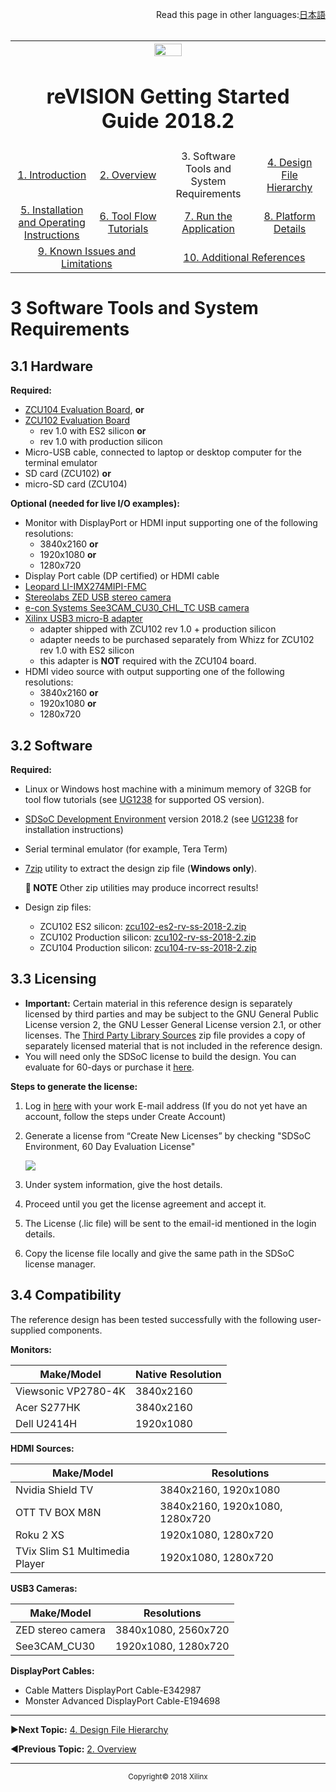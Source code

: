 <p align="right">
            Read this page in other languages:<a href="../Japanese-master/software-tools-system-requirements.md">日本語</a>    <table style="width:100%"><table style="width:100%">
  <tr>

<th width="100%" colspan="6"><img src="https://www.xilinx.com/content/dam/xilinx/imgs/press/media-kits/corporate/xilinx-logo.png" width="30%"/><h1>reVISION Getting Started Guide 2018.2</h1>
</th>

  </tr>
  <tr>
    <td width="17%" align="center"><a href="README.md">1. Introduction</a></td>
    <td width="16%" align="center"><a href="overview.md">2. Overview</a></td>
    <td width="17%" align="center">3. Software Tools and System Requirements</td>
    <td width="17%" align="center"><a href="design-file-hierarchy.md">4. Design File Hierarchy</a></td>
</tr>
<tr>
    <td width="17%" align="center"><a href="operating-instructions.md">5. Installation and Operating Instructions</a></td>
    <td width="16%" align="center"><a href="tool-flow-tutorials.md">6. Tool Flow Tutorials</a></td>
    <td width="17%" align="center"><a href="run-application.md">7. Run the Application</a></td>
    <td width="17%" align="center"><a href="platform-details.md">8. Platform Details</a></td>    
  </tr>
<tr>
    <td width="17%" align="center" colspan="2"><a href="known-issues-limitations.md">9. Known Issues and Limitations</a></td>
    <td width="16%" align="center" colspan="2"><a href="additional-references.md">10. Additional References</a></td>
</tr>
</table>

# 3 Software Tools and System Requirements

## 3.1 Hardware

**Required:**
* [ZCU104 Evaluation Board](https://www.xilinx.com/products/boards-and-kits/zcu104.html), **or**
* [ZCU102 Evaluation Board](https://www.xilinx.com/products/boards-and-kits/ek-u1-zcu102-g.html)
   * rev 1.0 with ES2 silicon **or**
   * rev 1.0 with production silicon
* Micro-USB cable, connected to laptop or desktop computer for the terminal emulator
* SD card (ZCU102) **or**
* micro-SD card (ZCU104)

**Optional (needed for live I/O examples):**
* Monitor with DisplayPort or HDMI input supporting one of the following resolutions:
  * 3840x2160 **or**
  * 1920x1080 **or**
  * 1280x720
* Display Port cable (DP certified) or HDMI cable
* [Leopard LI-IMX274MIPI-FMC](https://leopardimaging.com/product/li-imx274mipi-fmc/)
* [Stereolabs ZED USB stereo camera](https://zedstore.stereolabs.com/products/zed)
* [e-con Systems See3CAM_CU30_CHL_TC USB camera](https://www.e-consystems.com/ar0330-lowlight-usb-cameraboard.asp)
* [Xilinx USB3 micro-B adapter](http://www.whizzsystems.com/usb3-micro-b-plug-adapter)
  * adapter shipped with ZCU102 rev 1.0 + production silicon
  * adapter needs to be purchased separately from Whizz for ZCU102 rev 1.0 with ES2 silicon
  * this adapter is **NOT** required with the ZCU104 board.
* HDMI video source with output supporting one of the following resolutions:
  * 3840x2160 **or**
  * 1920x1080 **or**
  * 1280x720

## 3.2 Software

**Required:**
* Linux or Windows host machine with a minimum memory of 32GB for tool flow tutorials (see [UG1238](https://www.xilinx.com/support/documentation/sw_manuals/xilinx2018_2/ug1238-sdx-rnil.pdf) for supported OS version).
* [SDSoC Development Environment](https://www.xilinx.com/products/design-tools/software-zone/sdsoc.html) version 2018.2 (see [UG1238](https://www.xilinx.com/support/documentation/sw_manuals/xilinx2018_2/ug1238-sdx-rnil.pdf) for installation instructions)
* Serial terminal emulator (for example, Tera Term)
* [7zip](http://www.7-zip.org/) utility to extract the design zip file (**Windows only**).

  **:pushpin: NOTE** Other zip utilities may produce incorrect results!
* Design zip files:
  * ZCU102 ES2 silicon: [zcu102-es2-rv-ss-2018-2.zip](https://www.xilinx.com/member/forms/download/design-license-xef.html?akdm=1&filename=zcu102-es2-rv-ss-2018-2.zip)
  * ZCU102 Production silicon: [zcu102-rv-ss-2018-2.zip](https://www.xilinx.com/member/forms/download/design-license-xef.html?akdm=1&filename=zcu102-rv-ss-2018-2.zip)
  * ZCU104 Production silicon: [zcu104-rv-ss-2018-2.zip](https://www.xilinx.com/member/forms/download/design-license-xef.html?akdm=1&filename=zcu104-rv-ss-2018-2.zip)

## 3.3 Licensing

* **Important:** Certain material in this reference design is separately licensed by third parties and may be subject to the GNU General Public License version 2, the GNU Lesser General License version 2.1, or other licenses. The [Third Party Library Sources](https://www.xilinx.com/member/forms/download/xef.html?akdm=1&filename=zcu10x-rv-ss-2018-2-tpl-sources.zip) zip file provides a copy of separately licensed material that is not included in the reference design.
* You will need only the SDSoC license to build the design. You can evaluate for 60-days or purchase it [here](https://www.xilinx.com/products/design-tools/software-zone/sdsoc.html#buy).

**Steps to generate the license:**
1. Log in [here](http://www.xilinx.com/getproduct) with your work E-mail address (If you do not yet have an account, follow the steps under Create Account)
1. Generate a license from “Create New Licenses” by checking "SDSoC Environment, 60 Day Evaluation License"

   ![](./images/license.png)

1. Under system information, give the host details.
1. Proceed until you get the license agreement and accept it.
1. The License (.lic file) will be sent to the email-id mentioned in the login details.
1. Copy the license file locally and give the same path in the SDSoC license manager.

## 3.4 Compatibility

The reference design has been tested successfully with the following user-supplied components.

**Monitors:**

| **Make/Model** | **Native Resolution** |
|----|----|
| Viewsonic VP2780-4K | 3840x2160 |
| Acer S277HK | 3840x2160 |
| Dell U2414H | 1920x1080 |


**HDMI Sources:**

| **Make/Model** | **Resolutions** |
|----|----|
| Nvidia Shield TV | 3840x2160, 1920x1080 |
| OTT TV BOX M8N | 3840x2160, 1920x1080, 1280x720 |
| Roku 2 XS | 1920x1080, 1280x720 |
| TVix Slim S1 Multimedia Player | 1920x1080, 1280x720 |


**USB3 Cameras:**

| **Make/Model** | **Resolutions** |
|----|----|
| ZED stereo camera | 3840x1080, 2560x720 |
| See3CAM_CU30 | 1920x1080, 1280x720 |


**DisplayPort Cables:**
* Cable Matters DisplayPort Cable-E342987
* Monster Advanced DisplayPort Cable-E194698



<hr/>

:arrow_forward:**Next Topic:**  [4. Design File Hierarchy](design-file-hierarchy.md)

:arrow_backward:**Previous Topic:**  [2. Overview](overview.md)
<hr/>
<p align="center"><sup>Copyright&copy; 2018 Xilinx</sup></p>
